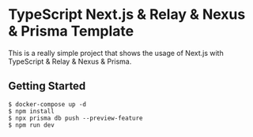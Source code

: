 # TypeScript Next.js & Relay & Nexus & Prisma Template

This is a really simple project that shows the usage of Next.js with TypeScript & Relay & Nexus & Prisma.

## Getting Started

```shell
$ docker-compose up -d
$ npm install
$ npx prisma db push --preview-feature
$ npm run dev
```
